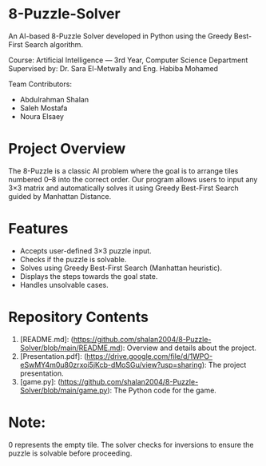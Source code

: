 # 8-Puzzle-Solver
An AI-based 8-Puzzle Solver developed in Python using the Greedy Best-First Search algorithm.

Course: Artificial Intelligence — 3rd Year, Computer Science Department
Supervised by: Dr. Sara El-Metwally and Eng. Habiba Mohamed

Team Contributors:
- Abdulrahman Shalan
- Saleh Mostafa
- Noura Elsaey

# Project Overview
The 8-Puzzle is a classic AI problem where the goal is to arrange tiles numbered 0–8 into the correct order.
Our program allows users to input any 3×3 matrix and automatically solves it using Greedy Best-First Search guided by Manhattan Distance.

# Features
- Accepts user-defined 3×3 puzzle input.
- Checks if the puzzle is solvable.
- Solves using Greedy Best-First Search (Manhattan heuristic).
- Displays the steps towards the goal state.
- Handles unsolvable cases.

# Repository Contents
1. [README.md]: (https://github.com/shalan2004/8-Puzzle-Solver/blob/main/README.md): Overview and details about the project.
2. [Presentation.pdf]: (https://drive.google.com/file/d/1WPO-eSwMY4m0u80zrxoi5jKcb-dMoSGu/view?usp=sharing): The project presentation.
3. [game.py]: (https://github.com/shalan2004/8-Puzzle-Solver/blob/main/game.py): The Python code for the game.

# Note:
0 represents the empty tile.
The solver checks for inversions to ensure the puzzle is solvable before proceeding.
